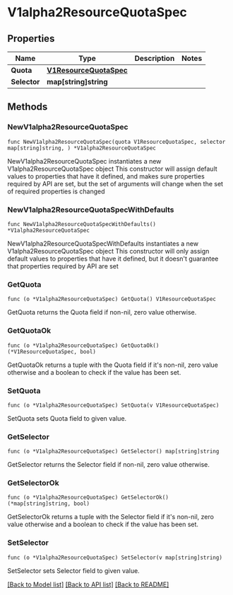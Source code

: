 # V1alpha2ResourceQuotaSpec

## Properties

Name | Type | Description | Notes
------------ | ------------- | ------------- | -------------
**Quota** | [**V1ResourceQuotaSpec**](V1ResourceQuotaSpec.md) |  | 
**Selector** | **map[string]string** |  | 

## Methods

### NewV1alpha2ResourceQuotaSpec

`func NewV1alpha2ResourceQuotaSpec(quota V1ResourceQuotaSpec, selector map[string]string, ) *V1alpha2ResourceQuotaSpec`

NewV1alpha2ResourceQuotaSpec instantiates a new V1alpha2ResourceQuotaSpec object
This constructor will assign default values to properties that have it defined,
and makes sure properties required by API are set, but the set of arguments
will change when the set of required properties is changed

### NewV1alpha2ResourceQuotaSpecWithDefaults

`func NewV1alpha2ResourceQuotaSpecWithDefaults() *V1alpha2ResourceQuotaSpec`

NewV1alpha2ResourceQuotaSpecWithDefaults instantiates a new V1alpha2ResourceQuotaSpec object
This constructor will only assign default values to properties that have it defined,
but it doesn't guarantee that properties required by API are set

### GetQuota

`func (o *V1alpha2ResourceQuotaSpec) GetQuota() V1ResourceQuotaSpec`

GetQuota returns the Quota field if non-nil, zero value otherwise.

### GetQuotaOk

`func (o *V1alpha2ResourceQuotaSpec) GetQuotaOk() (*V1ResourceQuotaSpec, bool)`

GetQuotaOk returns a tuple with the Quota field if it's non-nil, zero value otherwise
and a boolean to check if the value has been set.

### SetQuota

`func (o *V1alpha2ResourceQuotaSpec) SetQuota(v V1ResourceQuotaSpec)`

SetQuota sets Quota field to given value.


### GetSelector

`func (o *V1alpha2ResourceQuotaSpec) GetSelector() map[string]string`

GetSelector returns the Selector field if non-nil, zero value otherwise.

### GetSelectorOk

`func (o *V1alpha2ResourceQuotaSpec) GetSelectorOk() (*map[string]string, bool)`

GetSelectorOk returns a tuple with the Selector field if it's non-nil, zero value otherwise
and a boolean to check if the value has been set.

### SetSelector

`func (o *V1alpha2ResourceQuotaSpec) SetSelector(v map[string]string)`

SetSelector sets Selector field to given value.



[[Back to Model list]](../README.md#documentation-for-models) [[Back to API list]](../README.md#documentation-for-api-endpoints) [[Back to README]](../README.md)


